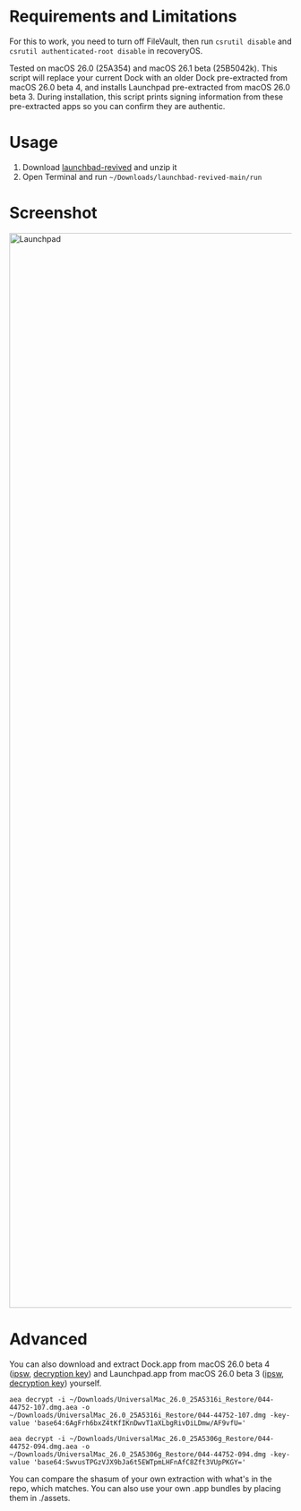 # Requirements and Limitations
For this to work, you need to turn off FileVault, then run `csrutil disable` and `csrutil authenticated-root disable` in recoveryOS.

Tested on macOS 26.0 (25A354) and macOS 26.1 beta (25B5042k). This script will replace your current Dock with an older Dock pre-extracted from macOS 26.0 beta 4, and installs Launchpad pre-extracted from macOS 26.0 beta 3. During installation, this script prints signing information from these pre-extracted apps so you can confirm they are authentic.

# Usage
1. Download [launchbad-revived](https://codeload.github.com/nfzerox/launchbad-revived/zip/refs/heads/main) and unzip it
2. Open Terminal and run `~/Downloads/launchbad-revived-main/run`

# Screenshot
<img width="1920" alt="Launchpad" src="https://github.com/user-attachments/assets/2e8cee9f-997b-420d-8268-aa5b8997dc50" />

# Advanced
You can also download and extract Dock.app from macOS 26.0 beta 4 ([ipsw](https://updates.cdn-apple.com/2025SummerSeed/fullrestores/082-89871/D95E6C0D-147C-4F0D-878B-A4534D9B4763/UniversalMac_26.0_25A5316i_Restore.ipsw), [decryption key](https://theapplewiki.com/wiki/Keys:CheerSeed_25A5316i_(Mac15,12))) and Launchpad.app from macOS 26.0 beta 3 ([ipsw](https://updates.cdn-apple.com/2025SummerSeed/fullrestores/082-72248/F32F08F8-FC66-4D24-847B-F03C6CF7C410/UniversalMac_26.0_25A5306g_Restore.ipsw), [decryption key](https://theapplewiki.com/wiki/Keys:CheerSeed_25A5306g_(iMac21,2))) yourself.

`aea decrypt -i ~/Downloads/UniversalMac_26.0_25A5316i_Restore/044-44752-107.dmg.aea -o ~/Downloads/UniversalMac_26.0_25A5316i_Restore/044-44752-107.dmg -key-value 'base64:6AgFrh6bxZ4tKfIKnDwvT1aXLbgRivDiLDmw/AF9vfU='`

`aea decrypt -i ~/Downloads/UniversalMac_26.0_25A5306g_Restore/044-44752-094.dmg.aea -o ~/Downloads/UniversalMac_26.0_25A5306g_Restore/044-44752-094.dmg -key-value 'base64:SwvusTPGzVJX9bJa6t5EWTpmLHFnAfC8Zft3VUpPKGY='`

You can compare the shasum of your own extraction with what's in the repo, which matches. You can also use your own .app bundles by placing them in ./assets.
